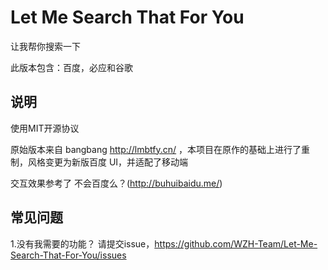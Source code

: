 # Let Me Search That For You
让我帮你搜索一下

此版本包含：百度，必应和谷歌

## 说明
使用MIT开源协议


原始版本来自 bangbang http://lmbtfy.cn/ ，本项目在原作的基础上进行了重制，风格变更为新版百度 UI，并适配了移动端

交互效果参考了 不会百度么？(http://buhuibaidu.me/)

## 常见问题
1.没有我需要的功能？
    请提交issue，https://github.com/WZH-Team/Let-Me-Search-That-For-You/issues
